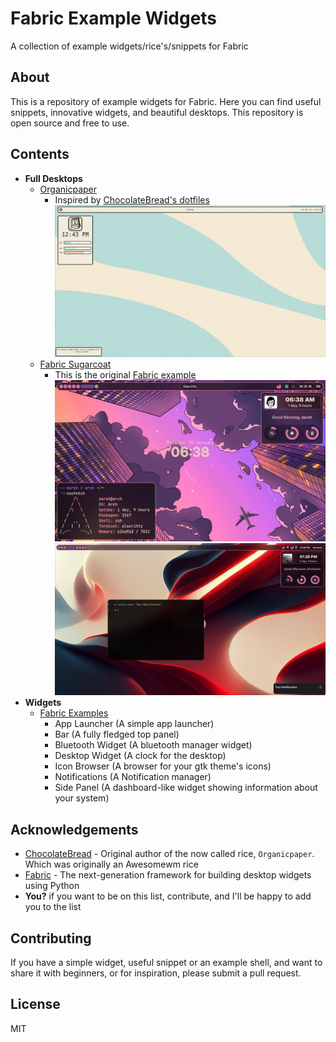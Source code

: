 # Fabric Example Widgets

A collection of example widgets/rice's/snippets for Fabric

## About

This is a repository of example widgets for Fabric. Here you can find useful snippets, innovative widgets, and beautiful desktops. This repository is open source and free to use.

## Contents

* **Full Desktops**
  * [Organicpaper](./full-desktops/organicpaper/)
    * Inspired by [ChocolateBread's dotfiles](https://github.com/ChocolateBread799/dotfiles/tree/099a9a63fa4d3a105ed1e3254d31ca3264c413d7)
  ![Organicpaper Preview](./assets/organicpaper.png)
  * [Fabric Sugarcoat](./full-desktops/fabricsugarcoat/)
    * This is the original [Fabric example](https://github.com/Fabric-Development/fabric/tree/main/examples)
  ![Fabric Sugarcoat Darsh Preview](./assets/fabricsugarcoat-darsh.png)
  ![Fabric Sugarcoat Preview](./assets/fabricsugarcoat.png)
* **Widgets**
  * [Fabric Examples](./widgets/fabricexamples/)
    * App Launcher (A simple app launcher)
    * Bar (A fully fledged top panel)
    * Bluetooth Widget (A bluetooth manager widget)
    * Desktop Widget (A clock for the desktop)
    * Icon Browser (A browser for your gtk theme's icons)
    * Notifications (A Notification manager)
    * Side Panel (A dashboard-like widget showing information about your system)

## Acknowledgements

* [ChocolateBread](https://github.com/ChocolateBread799) - Original author of the now called rice, `Organicpaper`. Which was originally an Awesomewm rice
* [Fabric](https://github.com/Fabric-Development/fabric) - The next-generation framework for building desktop widgets using Python
* **You?** if you want to be on this list, contribute, and I'll be happy to add you to the list

## Contributing

If you have a simple widget, useful snippet or an example shell, and want to share it with beginners, or for inspiration, please submit a pull request.

## License

MIT
